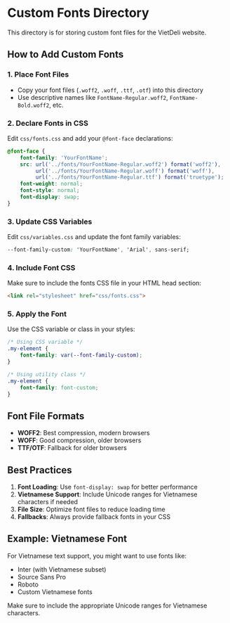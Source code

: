 # Custom Fonts Directory

This directory is for storing custom font files for the VietDeli website.

## How to Add Custom Fonts

### 1. Place Font Files
- Copy your font files (`.woff2`, `.woff`, `.ttf`, `.otf`) into this directory
- Use descriptive names like `FontName-Regular.woff2`, `FontName-Bold.woff2`, etc.

### 2. Declare Fonts in CSS
Edit `css/fonts.css` and add your `@font-face` declarations:

```css
@font-face {
    font-family: 'YourFontName';
    src: url('../fonts/YourFontName-Regular.woff2') format('woff2'),
         url('../fonts/YourFontName-Regular.woff') format('woff'),
         url('../fonts/YourFontName-Regular.ttf') format('truetype');
    font-weight: normal;
    font-style: normal;
    font-display: swap;
}
```

### 3. Update CSS Variables
Edit `css/variables.css` and update the font family variables:

```css
--font-family-custom: 'YourFontName', 'Arial', sans-serif;
```

### 4. Include Font CSS
Make sure to include the fonts CSS file in your HTML head section:

```html
<link rel="stylesheet" href="css/fonts.css">
```

### 5. Apply the Font
Use the CSS variable or class in your styles:

```css
/* Using CSS variable */
.my-element {
    font-family: var(--font-family-custom);
}

/* Using utility class */
.my-element {
    font-family: font-custom;
}
```

## Font File Formats

- **WOFF2**: Best compression, modern browsers
- **WOFF**: Good compression, older browsers
- **TTF/OTF**: Fallback for older browsers

## Best Practices

1. **Font Loading**: Use `font-display: swap` for better performance
2. **Vietnamese Support**: Include Unicode ranges for Vietnamese characters if needed
3. **File Size**: Optimize font files to reduce loading time
4. **Fallbacks**: Always provide fallback fonts in your CSS

## Example: Vietnamese Font

For Vietnamese text support, you might want to use fonts like:
- Inter (with Vietnamese subset)
- Source Sans Pro
- Roboto
- Custom Vietnamese fonts

Make sure to include the appropriate Unicode ranges for Vietnamese characters.
